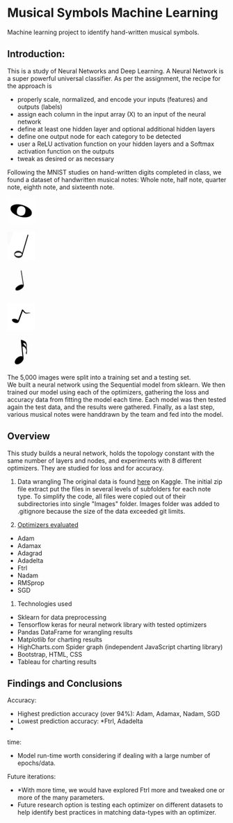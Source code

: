 # Musical Symbols Machine Learning
Machine learning project to identify hand-written musical symbols.

## Introduction:
This is a study of Neural Networks and Deep Learning.  A Neural Network is a super powerful universal classifier.  As per the assignment, the recipe for the approach is
- properly scale, normalized, and encode your inputs (features) and outputs (labels)
- assign each column in the input array (X) to an input of the neural network
- define at least one hidden layer and optional additional hidden layers
- define one output node for each category to be detected
- user a ReLU activation function on your hidden layers and a Softmax activation function on the outputs
- tweak as desired or as necessary

Following the MNIST studies on hand-written digits completed in class, we found a dataset of handwritten musical notes:  Whole note, half note, quarter note, eighth note, and sixteenth note.  

![Whole note](./data/images_readme/w87.jpg)

![Half note](./data/images_readme/h41.jpg)

![Quarter note](./data/images_readme/q62.jpg)

![Eighth note](./data/images_readme/e14.jpg)

![Sixteenth note](./data/images_readme/s28.jpg)

The 5,000 images were split into a training set and a testing set.   
We built a neural network using the Sequential model from sklearn. We then trained our model using each of the optimizers, gathering the loss and accuracy data from fitting the model each time.
Each model was then tested again the test data, and the results were gathered.
Finally, as a last step, various musical notes were handdrawn by the team and fed into the model.


## Overview
This study builds a neural network, holds the topology constant with the same number of layers and nodes, and experiments with 8 different optimizers. They are studied for loss and for accuracy.    


1. Data wrangling
The original data is found [here](https://www.kaggle.com/kishanj/music-notes-datasets) on  Kaggle.  The initial zip file extract put the files in several levels of  subfolders for each note type. To simplify the code, all files were copied out of their subdirectories into single "Images" folder. Images folder was added to .gitignore because the size of the data exceeded git limits.

1. [Optimizers evaluated](https://keras.io/api/optimizers/)
- Adam
- Adamax
- Adagrad
- Adadelta
- Ftrl
- Nadam
- RMSprop
- SGD

1. Technologies used
- Sklearn for data preprocessing
- Tensorflow keras for neural network library with tested optimizers
- Pandas DataFrame for wrangling results
- Matplotlib for charting results
- HighCharts.com Spider graph (independent JavaScript charting library)
- Bootstrap, HTML, CSS
- Tableau for charting results
  

## Findings and Conclusions

Accuracy:
-   Highest prediction accuracy (over 94%): Adam, Adamax, Nadam, SGD
-   Lowest prediction accuracy: *Ftrl, Adadelta
-
time:
- Model run-time worth considering if dealing with a large number of epochs/data.

Future iterations:
- *With more time, we would have explored Ftrl more and tweaked one or more of the many parameters.
- Future research option is testing each optimizer on different datasets to help identify best practices in matching data-types with an optimizer.

